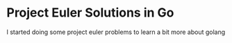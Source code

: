 # Project Euler Solutions in Go
I started doing some project euler problems to learn a bit more about golang
